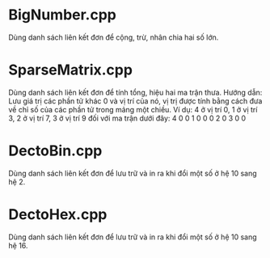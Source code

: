 # BigNumber.cpp
Dùng danh sách liên kết đơn để cộng, trừ, nhân chia hai số lớn.


# SparseMatrix.cpp
Dùng danh sách liên kết đơn để tính tổng, hiệu hai ma trận thưa. Hướng dẫn:
  Lưu giá trị các phần tử khác 0 và vị trí của nó, vị trị được tính bằng cách đưa về chỉ số của các phần tử trong mảng một chiều.
  Ví dụ: 4 ở vị trí 0, 1 ở vị trí 3, 2 ở vị trí 7, 3 ở vị trí 9 đối với ma trận dưới đây:
    4 0 0 1
    0 0 0 2
    0 3 0 0
    
    
# DectoBin.cpp
Dùng danh sách liên kết đơn để lưu trữ và in ra khi đổi một số ở hệ 10 sang hệ 2.


# DectoHex.cpp
Dùng danh sách liên kết đơn để lưu trữ và in ra khi đổi một số ở hệ 10 sang hệ 16.
